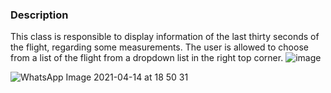 ### Description

This class is responsible to display information of the last thirty seconds of the flight, regarding some measurements.
The user is allowed to choose from a list of the flight from a dropdown list in the right top corner.
![image](https://user-images.githubusercontent.com/59093573/114751631-11706f80-9d5e-11eb-931c-7fcc9f6ff175.png)

![WhatsApp Image 2021-04-14 at 18 50 31](https://user-images.githubusercontent.com/59093573/114740321-6b6b3800-9d52-11eb-8ce3-29c012b14b6e.jpeg)
